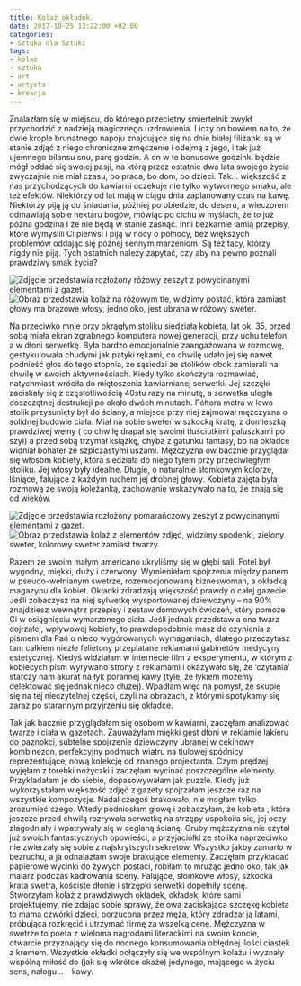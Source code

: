 ```yaml
---
title: Kolaż_okładek.
date: 2017-10-25 13:22:00 +02:00
categories:
- Sztuka dla Sztuki
tags:
- kolaż
- sztuka
- art
- artysta
- kreacja
---
```


Znalazłam się w miejscu, do którego przeciętny śmiertelnik zwykł przychodzić z nadzieją magicznego uzdrowienia. Liczy on bowiem na to, że dwie krople brunatnego napoju znajdujące się na dnie białej filiżanki są w stanie zdjąć z niego chroniczne zmęczenie i odejmą z jego, i tak już ujemnego bilansu snu, parę godzin. A on w te bonusowe godzinki będzie mógł oddać się swojej pasji, na którą przez ostatnie dwa lata swojego życia zwyczajnie nie miał czasu, bo praca, bo dom, bo dzieci. Tak… większość z nas przychodzących do kawiarni oczekuje nie tylko wytwornego smaku, ale też efektów. Niektórzy od lat mają w ciągu dnia zaplanowany czas na kawę. Niektórzy piją ją do śniadania, później po obiedzie, do deseru, a wieczorem odmawiają sobie nektaru bogów, mówiąc po cichu w myślach, że to już późna godzina i że nie będą w stanie zasnąć. Inni bezkarnie łamią przepisy, które wymyślili Ci pierwsi i piją w nocy o północy, bez większych problemów oddając się późnej sennym marzeniom. Są też tacy, którzy nigdy nie piją. Tych ostatnich należy zapytać, czy aby na pewno poznali prawdziwy smak życia?

![Zdjęcie przedstawia rozłożony różowy zeszyt z powycinanymi elementami z gazet.](https://assets0.ello.co/uploads/asset/attachment/6410495/ello-optimized-9e2aa655.jpg)
![Obraz przedstawia kolaż na różowym tle, widzimy postać, która zamiast głowy ma brązowe włosy, jedno oko, jest ubrana w różowy sweter.](https://assets2.ello.co/uploads/asset/attachment/6410499/ello-optimized-7c015584.jpg)

Na przeciwko mnie przy okrągłym stoliku siedziała kobieta, lat ok. 35, przed sobą miała ekran zgrabnego komputera nowej generacji, przy uchu telefon, a w dłoni serwetkę. Była bardzo emocjonalnie zaangażowana w rozmowę, gestykulowała chudymi jak patyki rękami, co chwilę udało jej się nawet podnieść głos do tego stopnia, że sąsiedzi ze stolików obok zamierali na chwilę w swoich aktywnościach. Kiedy tylko skończyła rozmawiać, natychmiast wróciła do miętoszenia kawiarnianej serwetki. Jej szczęki zaciskały się z częstotliwością 40stu razy na minutę, a serwetka uległa doszczętnej destrukcji po około dwóch minutach. 
Półtora metra w lewo stolik przysunięty był do ściany, a miejsce przy niej zajmował mężczyzna o solidnej budowie ciała. Miał na sobie sweter w szkocką kratę, z domieszką prawdziwej wełny ( co chwilę drapał się swoimi tłuściutkimi paluszkami po szyi) a przed sobą trzymał książkę, chyba z gatunku fantasy, bo na okładce widniał bohater ze szpiczastymi uszami. Mężczyzna ów bacznie przyglądał się włosom kobiety, która siedziała do niego tyłem przy przeciwległym stoliku. Jej włosy były idealne. Długie, o naturalnie słomkowym kolorze, lśniące, falujące z każdym ruchem jej drobnej głowy. Kobieta zajęta była rozmową ze swoją koleżanką, zachowanie wskazywało na to, że znają się od wieków.

![Zdjęcie przedstawia rozłożony pomarańczowy zeszyt z powycinanymi elementami z gazet.](https://assets2.ello.co/uploads/asset/attachment/6410502/ello-optimized-6a04ecb3.jpg)
![Obraz przedstawia kolaż z elementów zdjęć, widzimy spodenki, zielony sweter, kolorowy sweter zamiast twarzy.](https://assets0.ello.co/uploads/asset/attachment/6410516/ello-optimized-1a3e20ec.jpg)

Razem ze swoim małym americano ukryliśmy się w głębi sali. Fotel był wygodny, miękki, duży i czerwony. Wymieniałam spojrzenia między panem w pseudo-wełnianym swetrze, rozemocjonowaną bizneswoman, a okładką magazynu dla kobiet. Okładki zdradzają większość prawdy o całej gazecie. Jeśli zobaczysz na niej sylwetkę wysportowanej dziewczyny –  na 90% znajdziesz wewnątrz przepisy i zestaw domowych ćwiczeń, który pomoże Ci w osiągnięciu wymarzonego ciała. Jeśli jednak przedstawia ona twarz dojrzałej, wpływowej kobiety, to prawdopodobnie masz do czynienia z pismem dla Pań o nieco wygórowanych wymaganiach, dlatego przeczytasz tam całkiem niezłe felietony przeplatane reklamami gabinetów medycyny estetycznej. Kiedyś widziałam w internecie film z eksperymentu, w którym z kobiecych pism wyrywano strony z reklamami i okazywało się, że ‘czytania’ starczy nam akurat na łyk porannej kawy (tyle, że łykiem możemy delektować się jednak nieco dłużej). Wpadłam więc na pomysł, że skupię się na tej nieczytelnej części, czyli na obrazach, z którymi spotykamy się zaraz po starannym przyjrzeniu się okładce. 



Tak jak bacznie przyglądałam się osobom w kawiarni, zaczęłam analizować twarze i ciała w gazetach. Zauważyłam miękki gest dłoni w reklamie lakieru do paznokci, subtelne spojrzenie dziewczyny ubranej w cekinowy kombinezon, perfekcyjny podmuch wiatru na tiulowej spódnicy reprezentującej nową kolekcję od znanego projektanta. Czym prędzej wyjęłam z torebki nożyczki i zaczęłam wycinać poszczególne elementy. Przykładałam je do siebie, dopasowywałam jak puzzle. Kiedy już wykorzystałam większość zdjęć z gazety spojrzałam jeszcze raz na wszystkie kompozycje. Nadal czegoś brakowało, nie mogłam tylko zrozumieć czego. Wtedy podniosłam głowę i zobaczyłam, że kobieta , która jeszcze przed chwilą rozrywała serwetkę na strzępy uspokoiła się, jej oczy złagodniały i wpatrywały się w ceglaną ścianę. Gruby mężczyzna nie czytał już swoich fantastycznych opowieści, a przyjaciółki ze stolika naprzeciwko nie zwierzały się sobie z najskrytszych sekretów. Wszystko jakby zamarło w bezruchu, a ja odnalazłam swoje brakujące elementy. Zaczęłam przykładać papierowe wycinki do żywych postaci, robiłam to mrużąc jedno oko, tak jak malarz podczas kadrowania sceny. Falujące, słomkowe włosy, szkocka krata swetra, kościste dłonie i strzępki serwetki dopełniły scenę. Stworzyłam kolaż z prawdziwych okładek, okładek, które sami projektujemy, nie zdając sobie sprawy, że owa zaciskająca szczękę kobieta to mama czwórki dzieci, porzucona przez męża, który zdradzał ją latami, próbująca rozkręcić i utrzymać firmę za wszelką cenę. Mężczyzna w swetrze to poeta z wieloma nagrodami literackimi na swoim koncie, otwarcie przyznający się do nocnego konsumowania obłędnej ilości ciastek z kremem. Wszystkie okładki połączyły się we wspólnym kolażu i wyznały wspólną miłość do (jak się wkrótce okaże) jedynego, mającego w życiu sens, nałogu… – kawy.